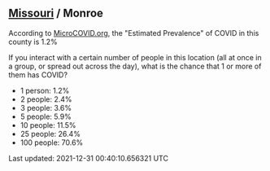 
## [Missouri](/united-states/missouri) / Monroe

According to [MicroCOVID.org](http://microcovid.org),
the "Estimated Prevalence" of COVID in this county is 1.2%

If you interact with a certain number of people in this location
(all at once in a group, or spread out across the day), what is the chance that
1 or more of them has COVID?

- 1 person: 1.2%
- 2 people: 2.4%
- 3 people: 3.6%
- 5 people: 5.9%
- 10 people: 11.5%
- 25 people: 26.4%
- 100 people: 70.6%

Last updated: 2021-12-31 00:40:10.656321 UTC
